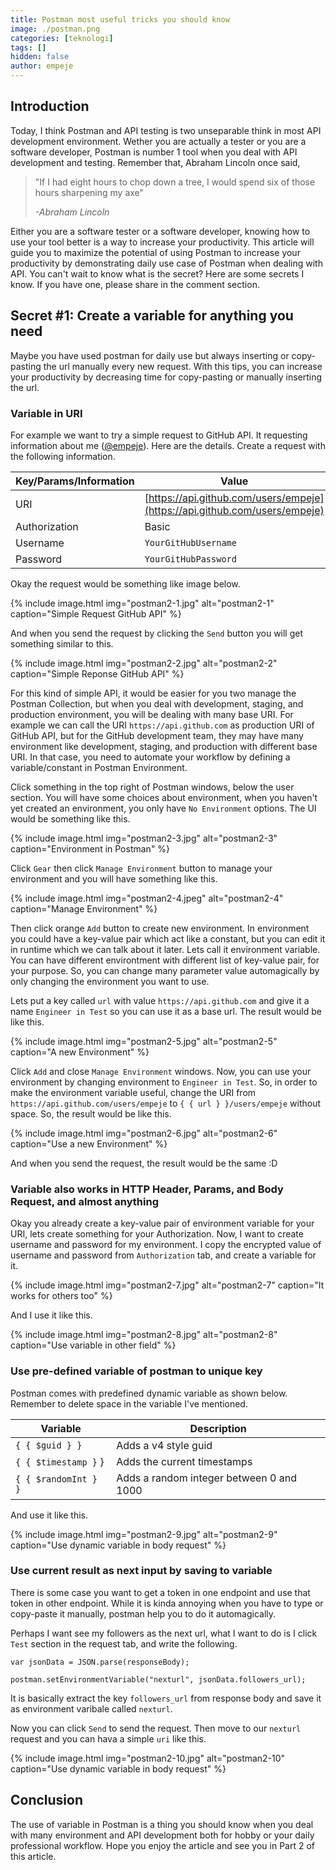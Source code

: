 ```yaml
---
title: Postman most useful tricks you should know
image: ./postman.png
categories: [teknologi]
tags: []
hidden: false
author: empeje
---
```


## Introduction

Today, I think Postman and API testing is two unseparable think in most API development environment. Wether you are actually a tester or you are a software developer, Postman is number 1 tool when you deal with API development and testing. Remember that, Abraham Lincoln once said,

> "If I had eight hours to chop down a tree, I would spend six of those hours sharpening my axe"
> 
> *-Abraham Lincoln*

Either you are a software tester or a software developer, knowing how to use your tool better is a way to increase your productivity. This article will guide you to maximize the potential of using Postman to increase your productivity by demonstrating daily use case of Postman when dealing with API. You can't wait to know what is the secret? Here are some secrets I know. If you have one, please share in the comment section.

## Secret #1: Create a variable for anything you need

Maybe you have used postman for daily use but always inserting or copy-pasting the url manually every new request. With this tips, you can increase your productivity by decreasing time for copy-pasting or manually inserting the url.

### Variable in URI
For example we want to try a simple request to GitHub API. It requesting information about me ([@empeje](https://github.com/empeje/)). Here are the details. Create a request with the following information. 

| Key/Params/Information | Value | 
| --- | --- |
|URI | [https://api.github.com/users/empeje](https://api.github.com/users/empeje) |
| Authorization | Basic |
| Username | `YourGitHubUsername` |
| Password | `YourGitHubPassword` |

Okay the request would be something like image below.

{% include image.html img="postman2-1.jpg" alt="postman2-1" caption="Simple Request GitHub API" %}

And when you send the request by clicking the `Send` button you will get something similar to this.

{% include image.html img="postman2-2.jpg" alt="postman2-2" caption="Simple Reponse GitHub API" %}

For this kind of simple API, it would be easier for you two manage the Postman Collection, but when you deal with development, staging, and production environment, you will be dealing with many base URI. For example we can call the URI `https://api.github.com` as production URI of GitHub API, but for the GitHub development team, they may have many environment like development, staging, and production with different base URI. In that case, you need to automate your workflow by defining a variable/constant in Postman Environment.

Click something in the top right of Postman windows, below the user section. You will have some choices about environment, when you haven't yet created an environment, you only have `No Environment` options. The UI would be something like this.

{% include image.html img="postman2-3.jpg" alt="postman2-3" caption="Environment in Postman" %}

Click `Gear` then click `Manage Environment` button to manage your environment and you will have something like this.

{% include image.html img="postman2-4.jpeg" alt="postman2-4" caption="Manage Environment" %}

Then click orange `Add` button to create new environment. In environment you could have a key-value pair which act like a constant, but you can edit it in runtime which we can talk about it later. Lets call it environment variable. You can have different environtment with different list of key-value pair, for your purpose. So, you can change many parameter value  automagically by only changing the environment you want to use.

Lets put a key called `url` with value `https://api.github.com` and give it a name `Engineer in Test` so you can use it as a base url. The result would be like this.

{% include image.html img="postman2-5.jpg" alt="postman2-5" caption="A new Environment" %}

Click `Add` and close `Manage Environment` windows. Now, you can use your environment by changing environment to `Engineer in Test`. So, in order to make the environment variable useful, change the URI from `https://api.github.com/users/empeje` to `{ { url } }/users/empeje` without space. So, the result would be like this.

{% include image.html img="postman2-6.jpg" alt="postman2-6" caption="Use a new Environment" %}

And when you send the request, the result would be the same :D

### Variable also works in HTTP Header, Params, and Body Request, and almost anything

Okay you already create a key-value pair of environment variable for your URI, lets create something for your Authorization. Now, I want to create username and password for my environment. I copy the encrypted value of username and password from `Authorization` tab, and create a variable for it.

{% include image.html img="postman2-7.jpg" alt="postman2-7" caption="It works for others too" %}

And I use it like this.

{% include image.html img="postman2-8.jpg" alt="postman2-8" caption="Use variable in other field" %}

### Use pre-defined variable of postman to unique key

Postman comes with predefined dynamic variable as shown below. Remember to delete space in the variable I've mentioned.

| Variable | Description|
| --- | --- |
| `{ { $guid } }` | Adds a v4 style guid
| `{ { $timestamp }` } | Adds the current timestamps
| `{ { $randomInt } }` |  Adds a random integer between 0 and 1000

And use it like this.

{% include image.html img="postman2-9.jpg" alt="postman2-9" caption="Use dynamic variable in body request" %}

### Use current result as next input by saving to variable

There is some case you want to get a token in one endpoint and use that token in other endpoint. While it is kinda annoying when you have to type or copy-paste it manually, postman help you to do it automagically.

Perhaps I want see my followers as the next url, what I want to do is I click `Test` section in the request tab, and write the following.

```
var jsonData = JSON.parse(responseBody);

postman.setEnvironmentVariable("nexturl", jsonData.followers_url);
```

It is basically extract the key `followers_url` from response body and save it as environment varibale called `nexturl`.

Now you can click `Send` to send the request. Then move to our `nexturl` request and you can hava a simple `uri` like this.

{% include image.html img="postman2-10.jpg" alt="postman2-10" caption="Use dynamic variable in body request" %}

## Conclusion

The use of variable in Postman is a thing you should know when you deal with many environment and API development both for hobby or your daily professional workflow. Hope you enjoy the article and see you in Part 2 of this article.

<!--Part 2 - Won't do-->

<!--## Secret #2: Test your API directly in Postman-->

<!--## Secret #3: Semi-automate your API test with Postman Runner-->

<!--## Secret #4: Manage and share your postman collections and environment-->

<!--## Secret #5: Don't forget to sign-in so you can sync Postman eveywhere-->
